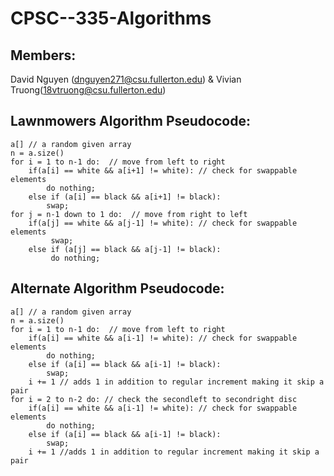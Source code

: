 # CPSC--335-Algorithms

## Members:
 David Nguyen (dnguyen271@csu.fullerton.edu) & Vivian Truong(18vtruong@csu.fullerton.edu)

## Lawnmowers Algorithm Pseudocode:
    
    a[] // a random given array
    n = a.size()
    for i = 1 to n-1 do:  // move from left to right
        if(a[i] == white && a[i+1] != white): // check for swappable elements
            do nothing;
        else if (a[i] == black && a[i+1] != black):
            swap;
    for j = n-1 down to 1 do:  // move from right to left
        if(a[j] == white && a[j-1] != white): // check for swappable elements
             swap;
        else if (a[j] == black && a[j-1] != black):
             do nothing;

## Alternate Algorithm Pseudocode:

    a[] // a random given array
    n = a.size()
    for i = 1 to n-1 do:  // move from left to right
        if(a[i] == white && a[i-1] != white): // check for swappable elements
            do nothing;
        else if (a[i] == black && a[i-1] != black):
            swap;
        i += 1 // adds 1 in addition to regular increment making it skip a pair
    for i = 2 to n-2 do: // check the secondleft to secondright disc
        if(a[i] == white && a[i-1] != white): // check for swappable elements
            do nothing;
        else if (a[i] == black && a[i-1] != black):
            swap;
        i += 1 //adds 1 in addition to regular increment making it skip a pair
